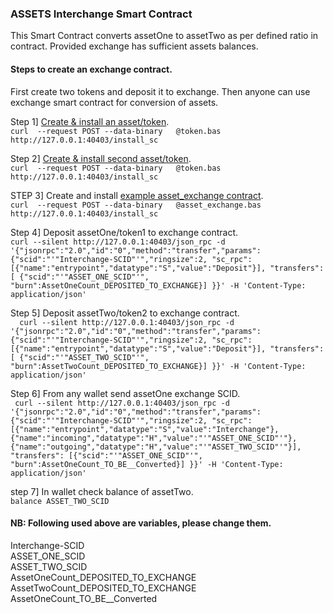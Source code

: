 ### ASSETS Interchange Smart Contract 

This Smart Contract converts assetOne to assetTwo as per defined ratio in contract. Provided exchange has sufficient assets balances.

#### Steps to create an exchange contract.
First create two tokens and deposit it to exchange. Then anyone can use exchange smart contract for conversion of assets.


Step 1] [Create & install an asset/token](https://github.com/deroproject/documentation/tree/master/DVMDOCS/examples/token).  
``` curl  --request POST --data-binary   @token.bas http://127.0.0.1:40403/install_sc ```  

Step 2] [Create & install second asset/token](https://github.com/deroproject/documentation/tree/master/DVMDOCS/examples/token).  
``` curl  --request POST --data-binary   @token.bas http://127.0.0.1:40403/install_sc ```  

STEP 3] Create and install [example asset_exchange contract](./asset_exchange.bas).  
``` curl  --request POST --data-binary   @asset_exchange.bas http://127.0.0.1:40403/install_sc ```  

Step 4] Deposit assetOne/token1 to exchange contract.  
``` curl --silent http://127.0.0.1:40403/json_rpc -d '{"jsonrpc":"2.0","id":"0","method":"transfer","params":{"scid":"'"Interchange-SCID"'","ringsize":2, "sc_rpc":[{"name":"entrypoint","datatype":"S","value":"Deposit"}], "transfers": [ {"scid":"'"ASSET_ONE_SCID"'", "burn":AssetOneCount_DEPOSITED_TO_EXCHANGE}] }}' -H 'Content-Type: application/json' ```  

Step 5] Deposit assetTwo/token2 to exchange contract.  
```   curl --silent http://127.0.0.1:40403/json_rpc -d '{"jsonrpc":"2.0","id":"0","method":"transfer","params":{"scid":"'"Interchange-SCID"'","ringsize":2, "sc_rpc":[{"name":"entrypoint","datatype":"S","value":"Deposit"}], "transfers": [ {"scid":"'"ASSET_TWO_SCID"'", "burn":AssetTwoCount_DEPOSITED_TO_EXCHANGE}] }}' -H 'Content-Type: application/json'  ```  

Step 6] From any wallet send assetOne exchange SCID.  
```  curl --silent http://127.0.0.1:40403/json_rpc -d '{"jsonrpc":"2.0","id":"0","method":"transfer","params":{"scid":"'"Interchange-SCID"'","ringsize":2, "sc_rpc":[{"name":"entrypoint","datatype":"S","value":"Interchange"},{"name":"incoming","datatype":"H","value":"'"ASSET_ONE_SCID"'"},{"name":"outgoing","datatype":"H","value":"'"ASSET_TWO_SCID"'"}], "transfers": [{"scid":"'"ASSET_ONE_SCID"'", "burn":AssetOneCount_TO_BE__Converted}] }}' -H 'Content-Type: application/json'  ```   

step 7] In wallet check balance of assetTwo.  
``` balance ASSET_TWO_SCID ```  

#### NB: Following used above are variables, please change them.  
Interchange-SCID  
ASSET_ONE_SCID  
ASSET_TWO_SCID  
AssetOneCount_DEPOSITED_TO_EXCHANGE  
AssetTwoCount_DEPOSITED_TO_EXCHANGE  
AssetOneCount_TO_BE__Converted






 
